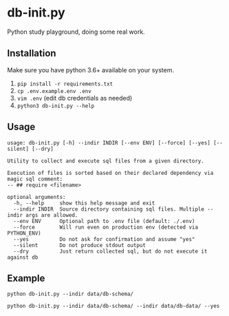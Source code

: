 # db-init.py

Python study playground, doing some real work.

## Installation

Make sure you have python 3.6+ available on your system.

1. `pip install -r requirements.txt`
2. `cp .env.example.env .env`
3. `vim .env` (edit db credentials as needed)
4. `python3 db-init.py --help` 

## Usage

```
usage: db-init.py [-h] --indir INDIR [--env ENV] [--force] [--yes] [--silent] [--dry]

Utility to collect and execute sql files from a given directory. 

Execution of files is sorted based on their declared dependency via magic sql comment: 
-- ## require <filename>

optional arguments:
  -h, --help     show this help message and exit
  --indir INDIR  Source directory containing sql files. Multiple --indir args are allowed.
  --env ENV      Optional path to .env file (default: ./.env)
  --force        Will run even on production env (detected via PYTHON_ENV)
  --yes          Do not ask for confirmation and assume "yes"
  --silent       Do not produce stdout output
  --dry          Just return collected sql, but do not execute it against db
```

## Example

```
python db-init.py --indir data/db-schema/

python db-init.py --indir data/db-schema/ --indir data/db-data/ --yes 
```
